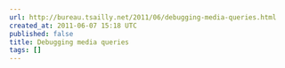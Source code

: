 ```yaml
---
url: http://bureau.tsailly.net/2011/06/debugging-media-queries.html
created_at: 2011-06-07 15:18 UTC
published: false
title: Debugging media queries
tags: []
---
```



